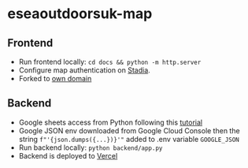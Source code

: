 # eseaoutdoorsuk-map

## Frontend
- Run frontend locally: `cd docs && python -m http.server`
- Configure map authentication on [Stadia](https://client.stadiamaps.com/dashboard).
- Forked to [own domain](https://github.com/eseaoutdoorsuk/map)

## Backend
- Google sheets access from Python following this [tutorial](https://www.datacamp.com/tutorial/how-to-analyze-data-in-google-sheets-with-python-a-step-by-step-guide)
- Google JSON env downloaded from Google Cloud Console then the string `f"'{json.dumps({...})}'"` added to .env variable `GOOGLE_JSON`
- Run backend locally: `python backend/app.py`
- Backend is deployed to [Vercel](https://eseaoutdoorsuk-map.vercel.app/)